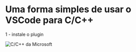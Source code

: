 # Uma forma simples de usar o VSCode para C/C++

1 - instale o plugin

![C/C++ da Microsoft](https://i.imgur.com/1zdZOGX.png)